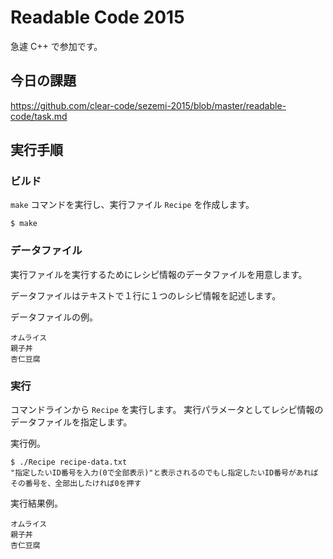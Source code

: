# Readable Code 2015

急遽 C++ で参加です。

## 今日の課題

https://github.com/clear-code/sezemi-2015/blob/master/readable-code/task.md

## 実行手順

### ビルド

`make` コマンドを実行し、実行ファイル `Recipe` を作成します。

```
$ make
```

### データファイル

実行ファイルを実行するためにレシピ情報のデータファイルを用意します。

データファイルはテキストで１行に１つのレシピ情報を記述します。

データファイルの例。

```
オムライス
親子丼
杏仁豆腐
```

### 実行

コマンドラインから `Recipe` を実行します。
実行パラメータとしてレシピ情報のデータファイルを指定します。

実行例。

```
$ ./Recipe recipe-data.txt
"指定したいID番号を入力(0で全部表示)"と表示されるのでもし指定したいID番号があればその番号を、全部出したければ0を押す	

```

実行結果例。

```
オムライス
親子丼
杏仁豆腐
```

